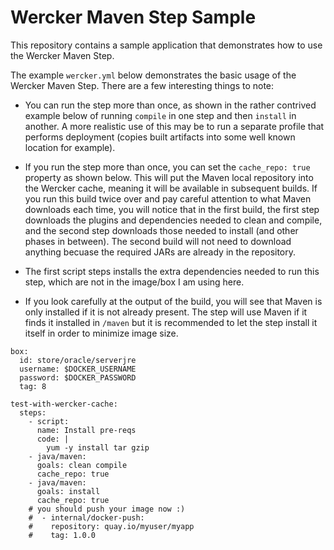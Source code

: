 # Wercker Maven Step Sample

This repository contains a sample application that demonstrates how to use the Wercker Maven Step. 

The example `wercker.yml` below demonstrates the basic usage of the Wercker Maven Step.  There are a few interesting things to note:

* You can run the step more than once, as shown in the rather contrived example below of running `compile` in one step and then `install` in another.  A more realistic use of this may be to run a separate profile that performs deployment (copies built artifacts into some well known location for example).

* If you run the step more than once, you can set the `cache_repo: true` property as shown below.  This will put the Maven local repository into the Wercker cache, meaning it will be available in subsequent builds.  If you run this build twice over and pay careful attention to what Maven downloads each time, you will notice that in the first build, the first step downloads the plugins and dependencies needed to clean and compile, and the second step downloads those needed to install (and other phases in between).  The second build will not need to download anything becuase the required JARs are already in the repository. 

* The first script steps installs the extra dependencies needed to run this step, which are not in the image/box I am using here.

* If you look carefully at the output of the build, you will see that Maven is only installed if it is not already present.  The step will use Maven if it finds it installed in `/maven` but it is recommended to let the step install it itself in order to minimize image size.

``` 
box:
  id: store/oracle/serverjre
  username: $DOCKER_USERNAME
  password: $DOCKER_PASSWORD
  tag: 8

test-with-wercker-cache:
  steps:
    - script:
      name: Install pre-reqs
      code: |
        yum -y install tar gzip
    - java/maven:
      goals: clean compile
      cache_repo: true
    - java/maven:
      goals: install
      cache_repo: true
    # you should push your image now :)
    #  - internal/docker-push:
    #    repository: quay.io/myuser/myapp
    #    tag: 1.0.0

```